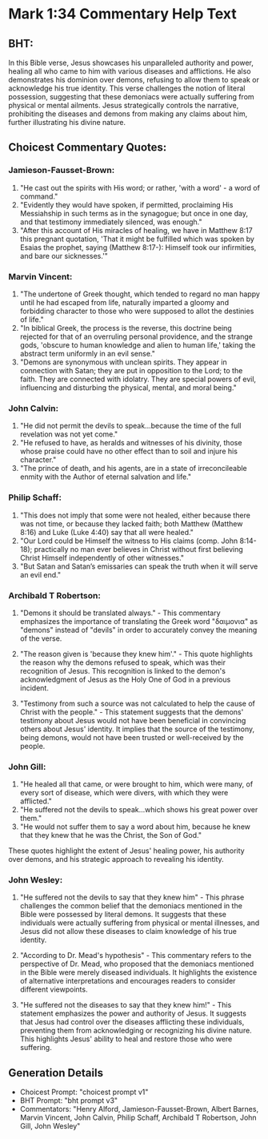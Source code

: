 # Mark 1:34 Commentary Help Text

## BHT:
In this Bible verse, Jesus showcases his unparalleled authority and power, healing all who came to him with various diseases and afflictions. He also demonstrates his dominion over demons, refusing to allow them to speak or acknowledge his true identity. This verse challenges the notion of literal possession, suggesting that these demoniacs were actually suffering from physical or mental ailments. Jesus strategically controls the narrative, prohibiting the diseases and demons from making any claims about him, further illustrating his divine nature.

## Choicest Commentary Quotes:
### Jamieson-Fausset-Brown:
1. "He cast out the spirits with His word; or rather, 'with a word' - a word of command."
2. "Evidently they would have spoken, if permitted, proclaiming His Messiahship in such terms as in the synagogue; but once in one day, and that testimony immediately silenced, was enough."
3. "After this account of His miracles of healing, we have in Matthew 8:17 this pregnant quotation, 'That it might be fulfilled which was spoken by Esaias the prophet, saying (Matthew 8:17-): Himself took our infirmities, and bare our sicknesses.'"

### Marvin Vincent:
1. "The undertone of Greek thought, which tended to regard no man happy until he had escaped from life, naturally imparted a gloomy and forbidding character to those who were supposed to allot the destinies of life." 
2. "In biblical Greek, the process is the reverse, this doctrine being rejected for that of an overruling personal providence, and the strange gods, 'obscure to human knowledge and alien to human life,' taking the abstract term uniformly in an evil sense."
3. "Demons are synonymous with unclean spirits. They appear in connection with Satan; they are put in opposition to the Lord; to the faith. They are connected with idolatry. They are special powers of evil, influencing and disturbing the physical, mental, and moral being."

### John Calvin:
1. "He did not permit the devils to speak...because the time of the full revelation was not yet come." 
2. "He refused to have, as heralds and witnesses of his divinity, those whose praise could have no other effect than to soil and injure his character." 
3. "The prince of death, and his agents, are in a state of irreconcileable enmity with the Author of eternal salvation and life."

### Philip Schaff:
1. "This does not imply that some were not healed, either because there was not time, or because they lacked faith; both Matthew (Matthew 8:16) and Luke (Luke 4:40) say that all were healed."
2. "Our Lord could be Himself the witness to His claims (comp. John 8:14-18); practically no man ever believes in Christ without first believing Christ Himself independently of other witnesses."
3. "But Satan and Satan’s emissaries can speak the truth when it will serve an evil end."

### Archibald T Robertson:
1. "Demons it should be translated always." - This commentary emphasizes the importance of translating the Greek word "δαιμονια" as "demons" instead of "devils" in order to accurately convey the meaning of the verse.

2. "The reason given is 'because they knew him'." - This quote highlights the reason why the demons refused to speak, which was their recognition of Jesus. This recognition is linked to the demon's acknowledgment of Jesus as the Holy One of God in a previous incident.

3. "Testimony from such a source was not calculated to help the cause of Christ with the people." - This statement suggests that the demons' testimony about Jesus would not have been beneficial in convincing others about Jesus' identity. It implies that the source of the testimony, being demons, would not have been trusted or well-received by the people.

### John Gill:
1. "He healed all that came, or were brought to him, which were many, of every sort of disease, which were divers, with which they were afflicted."
2. "He suffered not the devils to speak...which shows his great power over them."
3. "He would not suffer them to say a word about him, because he knew that they knew that he was the Christ, the Son of God."

These quotes highlight the extent of Jesus' healing power, his authority over demons, and his strategic approach to revealing his identity.

### John Wesley:
1. "He suffered not the devils to say that they knew him" - This phrase challenges the common belief that the demoniacs mentioned in the Bible were possessed by literal demons. It suggests that these individuals were actually suffering from physical or mental illnesses, and Jesus did not allow these diseases to claim knowledge of his true identity.

2. "According to Dr. Mead's hypothesis" - This commentary refers to the perspective of Dr. Mead, who proposed that the demoniacs mentioned in the Bible were merely diseased individuals. It highlights the existence of alternative interpretations and encourages readers to consider different viewpoints.

3. "He suffered not the diseases to say that they knew him!" - This statement emphasizes the power and authority of Jesus. It suggests that Jesus had control over the diseases afflicting these individuals, preventing them from acknowledging or recognizing his divine nature. This highlights Jesus' ability to heal and restore those who were suffering.


## Generation Details
- Choicest Prompt: "choicest prompt v1"
- BHT Prompt: "bht prompt v3"
- Commentators: "Henry Alford, Jamieson-Fausset-Brown, Albert Barnes, Marvin Vincent, John Calvin, Philip Schaff, Archibald T Robertson, John Gill, John Wesley"
